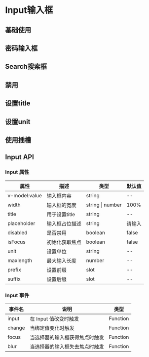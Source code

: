 <script setup>
import demo from './demo.vue'
import PassWord from './password.vue'
import Search from './search.vue'
import Disabled from './disabled.vue'
import TitleDemo from './title.vue'
import Unit from './unit.vue'
import Slots from './slots.vue'

</script>

# Input输入框

## 基础使用

<Preview comp-name="Input" demo-name="demo">
  <demo />
</Preview>

## 密码输入框

<Preview comp-name="Input" demo-name="password">
  <PassWord />
</Preview>

## Search搜索框

<Preview comp-name="Input" demo-name="search">
  <Search />
</Preview>

## 禁用

<Preview comp-name="Input" demo-name="disabled">
  <Disabled />
</Preview>

## 设置title

<Preview comp-name="Input" demo-name="title">
  <TitleDemo />
</Preview>

## 设置unit

<Preview comp-name="Input" demo-name="unit">
  <Unit />
</Preview>

## 使用插槽

<Preview comp-name="Input" demo-name="slots">
  <Slots/>  
</Preview>

## Input API

### Input 属性

| 属性          | 描述           | 类型             | 默认值 |
| ------------- | -------------- | ---------------- | ------ |
| v-model:value | 输入框内容     | string           | --     |
| width         | 输入框的宽度   | string \| number | 100%   |
| title         | 用于设置title  | string           | --     |
| placeholder   | 输入框占位描述 | string           | 请输入 |
| disabled      | 是否禁用       | boolean          | false  |
| isFocus       | 初始化获取焦点 | boolean          | false  |
| unit          | 设置单位       | string           | --     |
| maxlength     | 最大输入长度   | number           | --     |
| prefix        | 设置前缀       | slot             | --     |
| suffix        | 设置后缀       | slot             | --     |

### Input 事件

| 事件名 | 说明                           | 类型     |
| ------ | ------------------------------ | -------- |
| input  | 在 Input 值改变时触发          | Function |
| change | 当绑定值变化时触发             | Function |
| focus  | 当选择器的输入框获得焦点时触发 | Function |
| blur   | 当选择器的输入框失去焦点时触发 | Function |
